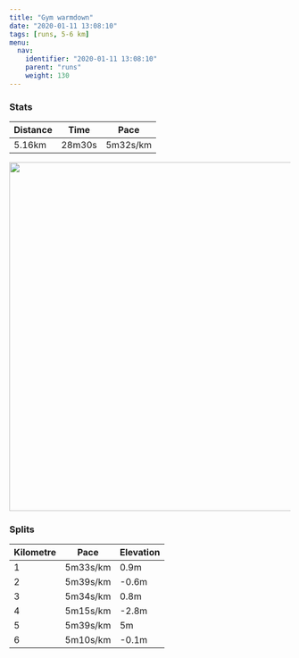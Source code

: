 ```yaml
---
title: "Gym warmdown"
date: "2020-01-11 13:08:10"
tags: [runs, 5-6 km]
menu:
  nav:
    identifier: "2020-01-11 13:08:10"
    parent: "runs"
    weight: 130
---
```


### Stats

| Distance | Time | Pace |
|----------|------|------|
|5.16km|28m30s|5m32s/km|

<img src='https://maps.googleapis.com/maps/api/staticmap?maptype=terrain&path=enc:qqkeIfswLA?JVLJP\NH^XX?RDh@k@RMLWPMLS\GJFHb@LhAHTX^TJVCHGGG_@b@OJOVGX?r@AZDh@JXVVPj@Rb@Db@Nf@Jj@@NRr@j@hAB`@EzA?\@NJXCVBR~@`CH\F~@XXDLF^IlA@h@Hl@N^TNr@Dj@QNANZ@^WVKh@Ad@DFPLH?T`@Tt@TTLfAJLJ^BRBXETKZ@^|@x@Zd@Vn@LNTd@f@~Ad@fAnAvBt@z@`@\LVLB^KPCtANb@^j@t@Tr@|AvDZ^vArBVXd@|@b@n@Lx@LVNf@pA`DRr@Jd@Rh@ThAl@`BL~@Nd@XvAHt@XzADn@`@nBTjCRtANbBPjAFv@b@zBZnDHb@HTHf@@b@AJUFCAEKEi@IoAXlA^tCD|FEdAOh@?HLhBNxEAnAGtAEGG_@AmAIoB@s@P_D?i@Ge@?WJc@D]Cu@Bc@E_BCa@]kAKm@M{BIs@@k@[mCQoAIa@e@qDGKKGO@IDe@aAgAeD{@kB[cAUsAGg@GuBIi@EgBc@uCiAoDS{@kAwCi@gA[_@sA}@yAc@mAq@c@a@c@}@ECIBe@\I@MM}@_CeBsDsAqEg@uAi@eBKc@Eo@@g@EGC?Qo@g@aADiAScAMYMa@GK?k@ReAJ_AFOJKl@EZGJIJYLCR\Pt@Xh@DZ@TF`@Ph@&key=AIzaSyBPVQ_iynBzLujdhfLzy8Z-5zczbktE55k&size=800x800&scale=2&markers=color:yellow|label:S|53.47625,-2.25604&markers=color:green|label:F|53.47078,-2.264770000000001' width='625' />

### Splits

| Kilometre | Pace | Elevation |
|------|------|-----------|
|1|5m33s/km|0.9m|
|2|5m39s/km|-0.6m|
|3|5m34s/km|0.8m|
|4|5m15s/km|-2.8m|
|5|5m39s/km|5m|
|6|5m10s/km|-0.1m|
